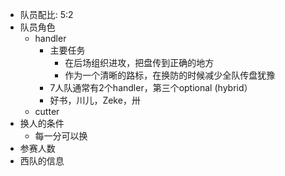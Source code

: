 - 队员配比: 5:2
- 队员角色
  - handler
    - 主要任务
      - 在后场组织进攻，把盘传到正确的地方
      - 作为一个清晰的路标，在换防的时候减少全队传盘犹豫
    - 7人队通常有2个handler，第三个optional (hybrid）
    - 好书，川儿，Zeke，卅
  - cutter
- 换人的条件
  - 每一分可以换
- 参赛人数
- 西队的信息

